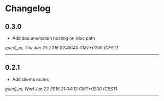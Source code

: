 # Changelog

## 0.3.0

* Add documentation hosting on /doc path

*guedj_m, Thu Jun 23 2016 02:48:40 GMT+0200 (CEST)*

---
## 0.2.1

* Add clients routes

*guedj_m, Wed Jun 22 2016 21:04:13 GMT+0200 (CEST)*

---